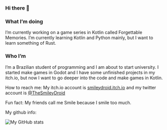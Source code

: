 ### Hi there 👋

### What I’m doing
I’m currently working on a game series in Kotlin called Forgettable Memories. I’m currently learning Kotlin and Python mainly, but I want to learn something of Rust. 

### Who I’m
I’m a Brazilian student of programming and I am about to start university. I started make games in Godot and I have some unfinished projects in my itch.io, but now I want to go deeper into the code and make games in Kotlin. 

How to reach me: My itch.io account is [smileydroid.itch.io](https://smileydroid.itch.io) and my twitter account is [@TheSmileyDroid](https://twitter.com/TheSmileyDroid)

Fun fact: My friends call me Smile because I smile too much.

My github info:

![My GitHub stats](https://github-readme-stats.vercel.app/api?username=TheSmileyDroid)

<!--
**TheSmileyDroid/TheSmileyDroid** is a ✨ _special_ ✨ repository because its `README.md` (this file) appears on your GitHub profile.


